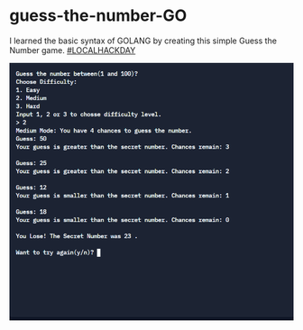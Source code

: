 # guess-the-number-GO

I learned the basic syntax of GOLANG by creating this simple Guess the Number game.
[#LOCALHACKDAY](https://localhackday.mlh.io/)

![screenshot](./screenshot.png)

